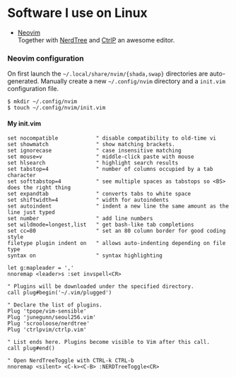 # Software I use on Linux

- [Neovim](https://neovim.io/)  
  Together with [NerdTree](https://github.com/preservim/nerdtree) and [CtrlP](https://github.com/ctrlpvim/ctrlp.vim) an awesome editor.

### Neovim configuration

On first launch the `~/.local/share/nvim/{shada,swap}` directories are auto-generated. Manually create a new `~/.config/nvim` directory and a `init.vim` configuration file.

```
$ mkdir ~/.config/nvim
$ touch ~/.config/nvim/init.vim
```

#### My init.vim

```
set nocompatible            " disable compatibility to old-time vi
set showmatch               " show matching brackets.
set ignorecase              " case insensitive matching
set mouse=v                 " middle-click paste with mouse
set hlsearch                " highlight search results
set tabstop=4               " number of columns occupied by a tab character
set softtabstop=4           " see multiple spaces as tabstops so <BS> does the right thing
set expandtab               " converts tabs to white space
set shiftwidth=4            " width for autoindents
set autoindent              " indent a new line the same amount as the line just typed
set number                  " add line numbers
set wildmode=longest,list   " get bash-like tab completions
set cc=80                   " set an 80 column border for good coding style
filetype plugin indent on   " allows auto-indenting depending on file type
syntax on                   " syntax highlighting

let g:mapleader = ','
nnoremap <leader>s :set invspell<CR>

" Plugins will be downloaded under the specified directory.
call plug#begin('~/.vim/plugged')

" Declare the list of plugins.
Plug 'tpope/vim-sensible'
Plug 'junegunn/seoul256.vim'
Plug 'scrooloose/nerdtree'
Plug 'ctrlpvim/ctrlp.vim'

" List ends here. Plugins become visible to Vim after this call.
call plug#end()

" Open NerdTreeToggle with CTRL-k CTRL-b
nnoremap <silent> <C-k><C-B> :NERDTreeToggle<CR>
```
